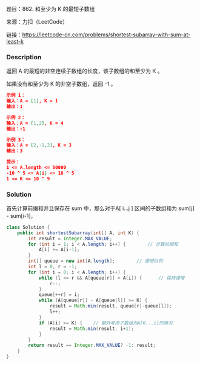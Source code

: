 题目：862. 和至少为 K 的最短子数组

来源：力扣（LeetCode）

链接：https://leetcode-cn.com/problems/shortest-subarray-with-sum-at-least-k

### Description

返回 A 的最短的非空连续子数组的长度，该子数组的和至少为 K 。

如果没有和至少为 K 的非空子数组，返回 -1 。

```json
示例 1：
输入：A = [1], K = 1
输出：1

示例 2：
输入：A = [1,2], K = 4
输出：-1

示例 3：
输入：A = [2,-1,2], K = 3
输出：3

提示：
1 <= A.length <= 50000
-10 ^ 5 <= A[i] <= 10 ^ 5
1 <= K <= 10 ^ 9
```



### Solution

首先计算前缀和并且保存在 sum 中，那么对于A[ i...j ] 区间的子数组和为 sum[j] - sum[i-1]，

```java
class Solution {
    public int shortestSubarray(int[] A, int K) {
        int result = Integer.MAX_VALUE;
        for (int i = 1; i < A.length; i++) {		// 计算前缀和
            A[i] += A[i-1];
        }
        int[] queue = new int[A.length];		// 递增队列
        int l = 0, r = -1;
        for (int i = 0; i < A.length; i++) {
            while (l <= r && A[queue[r]] > A[i]) {		// 保持递增
                r--;
            }
            queue[++r] = i;
            while (A[queue[r]] - A[queue[l]] >= K) {		
                result = Math.min(result, queue[r]-queue[l]);
                l++;
            }
            if (A[i] >= K) {	// 额外考虑子数组为A[0...i]的情况
                result = Math.min(result, i+1);
            }
        }
        return result == Integer.MAX_VALUE? -1: result;
    }
}
```

